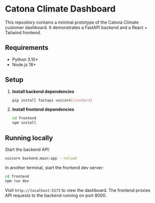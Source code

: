 # Catona Climate Dashboard

This repository contains a minimal prototype of the Catona Climate customer dashboard.
It demonstrates a FastAPI backend and a React + Tailwind frontend.

## Requirements
- Python 3.10+
- Node.js 18+

## Setup

1. **Install backend dependencies**
   ```bash
   pip install fastapi uvicorn[standard]
   ```
2. **Install frontend dependencies**
   ```bash
   cd frontend
   npm install
   ```

## Running locally

Start the backend API:
```bash
uvicorn backend.main:app --reload
```

In another terminal, start the frontend dev server:
```bash
cd frontend
npm run dev
```

Visit `http://localhost:5173` to view the dashboard. The frontend proxies API requests to the backend running on port 8000.
